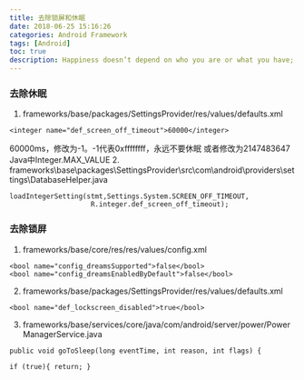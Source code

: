 ```yaml
---
title: 去除锁屏和休眠
date: 2018-06-25 15:16:26
categories: Android Framework
tags: [Android]
toc: true
description: Happiness doesn’t depend on who you are or what you have; it depends solely on what you think. — Dale Carnegie 
---
```

### 去除休眠
1. frameworks/base/packages/SettingsProvider/res/values/defaults.xml
```
<integer name="def_screen_off_timeout">60000</integer> 
```
60000ms，修改为-1。-1代表0xffffffff，永远不要休眠
         或者修改为2147483647  Java中Integer.MAX_VALUE
2. frameworks\base\packages\SettingsProvider\src\com\android\providers\settings\DatabaseHelper.java
```
loadIntegerSetting(stmt,Settings.System.SCREEN_OFF_TIMEOUT,
                    R.integer.def_screen_off_timeout);
```

### 去除锁屏
1. frameworks/base/core/res/res/values/config.xml
```
<bool name="config_dreamsSupported">false</bool>
<bool name="config_dreamsEnabledByDefault">false</bool>
```
2. frameworks/base/packages/SettingsProvider/res/values/defaults.xml
```
<bool name="def_lockscreen_disabled">true</bool>
```
3. frameworks/base/services/core/java/com/android/server/power/PowerManagerService.java
```
public void goToSleep(long eventTime, int reason, int flags) {

if (true){ return; }
```
